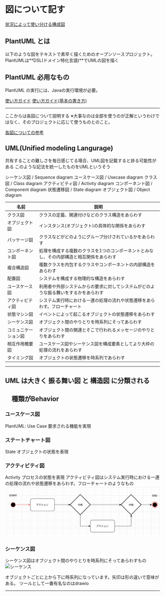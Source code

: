 # 図について記す

[状況によって使い分ける構成図](https://qiita.com/e99h2121/items/eaca084ae7b0488ab686)

## PlantUML とは

以下のような図をテキストで素早く描くためのオープンソースプロジェクト。
PlantUMLは**DSL(ドメイン特化言語)**でUMLの図を描く

## PlantUML 必用なもの

PlantUML の実行には、Javaの実行環境が必要。

[使い方ガイド](https://zenn.dev/wtkn25/articles/vscode-plantuml)
[使い方ガイド(基本の書き方)](https://zenn.dev/msksgm/articles/20211218-robustness-with-plantuml-vscode)

---

ここからは各図について説明する
※大事なのは全部を使うのが正解というわけではなく、そのプロジェクトに応じて使うものとのこと。

[各図についての参考](https://qiita.com/mumucochimu/items/e97a03217588f4101849)

## UML(Unified modeling Langurage)

共有することの難しさを毎日感じてる場合、UML図を記載すると捗る可能性がある
このような記法を統一したものをUMLというそう

シーケンス図 / Sequence diagram
ユースケース図 / Usecase diagram
クラス図 / Class diagram
アクティビティ図 / Activity diagram
コンポーネント図 / Component diagram
状態遷移図 / State diagram
オブジェクト図 / Object diagram

|    名前    |   説明  |
|    ---    |     --- |
| クラス図   |  クラスの定義、関連付けなどのクラス構造をあらわす  |
| オブジェクト図  | インスタンス(オブジェクト)の具体的な関係をあらわす   |
| パッケージ図   |  クラスなどがどのようにグループ分けされているかをあらわす   |
| コンポーネント図 |  処理を構成する複数のクラスを1つのコンポーネントとみなし、その内部構造と相互関係をあらわす |
| 複合構造図 | 複数クラスを内包するクラスやコンポーネントの内部構造をあらわす  |
| 配置図    | システムを構成する物理的な構造をあらわす  |
| ユースケース図 |  利用者や外部システムからの要求に対してシステムがどのような振る舞いをするかをあらわす   |
| アクティビティ図 | システム実行時における一連の処理の流れや状態遷移をあらわす。フローチャート    |
| 状態マシン図 |  イベントによって起こるオブジェクトの状態遷移をあらわす   |
| シーケンス図 |  オブジェクト間のやりとりを時系列にそってあらわす   |
| コミュニケーション図 | オブジェクト間の関連とそこで行われるメッセージのやりとりをあらわす    |
| 相互作用概要図 | ユースケース図やシーケンス図を構成要素としてより大枠の処理の流れをあらわす    |
| タイミング図 |  オブジェクトの状態遷移を時系列であらわす   |

---

## UML は大きく 振る舞い図 と 構造図 に分類される

## 　種類がBehavior

### ユースケース図

PlantUML: Use Case
要求される機能を実現

### ステートチャート図

State
オブジェクトの状態を表現

### アクティビティ図

Activity
プロセスの状態を表現
アクティビティ図はシステム実行時における一連の処理の流れや状態遷移をあらわす。フローチャートのようなもの
![アクティビティ図](image/アクティビティ.png)

### シーケンス図

シーケンス図はオブジェクト間のやりとりを時系列にそってあらわすもの
![シーケンス](image/シーケンス.png)

オブジェクトごとに上から下に時系列になっています。矢印は形の違いで意味がある。
ツールとして一番有名なのはdrawio

---
